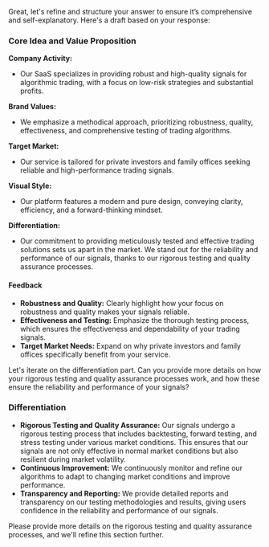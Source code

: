 Great, let's refine and structure your answer to ensure it’s comprehensive and self-explanatory. Here's a draft based on your response:

### Core Idea and Value Proposition

**Company Activity:**
- Our SaaS specializes in providing robust and high-quality signals for algorithmic trading, with a focus on low-risk strategies and substantial profits.

**Brand Values:**
- We emphasize a methodical approach, prioritizing robustness, quality, effectiveness, and comprehensive testing of trading algorithms.

**Target Market:**
- Our service is tailored for private investors and family offices seeking reliable and high-performance trading signals.

**Visual Style:**
- Our platform features a modern and pure design, conveying clarity, efficiency, and a forward-thinking mindset.

**Differentiation:**
- Our commitment to providing meticulously tested and effective trading solutions sets us apart in the market. We stand out for the reliability and performance of our signals, thanks to our rigorous testing and quality assurance processes.

#### Feedback
- **Robustness and Quality:** Clearly highlight how your focus on robustness and quality makes your signals reliable.
- **Effectiveness and Testing:** Emphasize the thorough testing process, which ensures the effectiveness and dependability of your trading signals.
- **Target Market Needs:** Expand on why private investors and family offices specifically benefit from your service.

Let's iterate on the differentiation part. Can you provide more details on how your rigorous testing and quality assurance processes work, and how these ensure the reliability and performance of your signals?

### Differentiation
- **Rigorous Testing and Quality Assurance:** Our signals undergo a rigorous testing process that includes backtesting, forward testing, and stress testing under various market conditions. This ensures that our signals are not only effective in normal market conditions but also resilient during market volatility.
- **Continuous Improvement:** We continuously monitor and refine our algorithms to adapt to changing market conditions and improve performance.
- **Transparency and Reporting:** We provide detailed reports and transparency on our testing methodologies and results, giving users confidence in the reliability and performance of our signals.

Please provide more details on the rigorous testing and quality assurance processes, and we'll refine this section further.